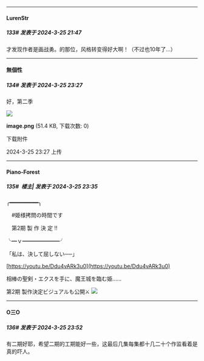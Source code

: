 ﻿
*****

####  LurenStr  
##### 133#       发表于 2024-3-25 21:47

才发现作者是画战勇。的那位，风格转变得好大啊！（不过也10年了…）


*****

####  無個性  
##### 134#       发表于 2024-3-25 23:27

好，第二季

<img src="https://img.saraba1st.com/forum/202403/25/232716d6z2kpi27g2ipz77.png" referrerpolicy="no-referrer">

<strong>image.png</strong> (51.4 KB, 下载次数: 0)

下载附件

2024-3-25 23:27 上传


*****

####  Piano-Forest  
##### 135#         楼主| 发表于 2024-3-25 23:35

╭━━━━━━━━━╮

　#姫様拷問の時間です

　第2期 製 作 決 定 ‼

╰━ｖ━━━━━━━╯

「私は、決して屈しない──」

[https://youtu.be/Ddu4vARk3u0](https://youtu.be/Ddu4vARk3u0)

相棒の聖剣・エクスを手に、魔王城を臨む姫……

第2期 製作決定ビジュアルも公開⚔
<img src="https://p.sda1.dev/16/305a659e2d8dcc7ad3c508ad0e2bf39e/20240325_233438.jpg" referrerpolicy="no-referrer">


*****

####  O三O  
##### 136#       发表于 2024-3-25 23:52

有二期好耶，希望二期的工期能好一些，这最后几集每集都十几二十个作监看着是真的吓人。

